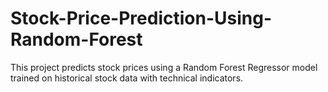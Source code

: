 # Stock-Price-Prediction-Using-Random-Forest
This project predicts stock prices using a Random Forest Regressor model trained on historical stock data with technical indicators.

